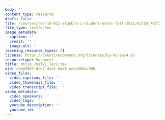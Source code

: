 ```yaml
---
body: ''
content_type: resource
draft: false
file: /courses/res-18-011-algebra-i-student-notes-fall-2021/mit18_701f21_lec2.tex
file_type: text/x-tex
image_metadata:
  caption: ''
  credit: ''
  image-alt: ''
learning_resource_types: []
license: https://creativecommons.org/licenses/by-nc-sa/4.0/
resourcetype: Document
title: mit18_701f21_lec2.tex
uid: cda44962-8cd7-4ad1-8ad8-eebcbb5ac90b
video_files:
  video_captions_file: ''
  video_thumbnail_file: ''
  video_transcript_file: ''
video_metadata:
  video_speakers: ''
  video_tags: ''
  youtube_description: ''
  youtube_id: ''
---
```

